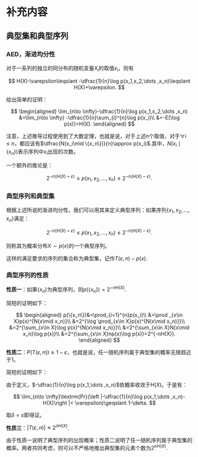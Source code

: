 # 补充内容

## 典型集和典型序列

### AED，渐进均分性

对于一系列的独立的同分布的随机变量$X_i$的取值$x_i$，则有

$$
H(X)-\varepsilon\leqslant -\dfrac{1}{n}\log p(x_1,x_2,\dots ,x_n)\leqslant H(X)+\varepsilon.
$$

给出简单的证明：

$$
\begin{aligned}
\lim_{n\to \infty}-\dfrac{1}{n}\log p(x_1,x_2,\dots ,x_n) &=\lim_{n\to \infty} -\dfrac{1}{n}\sum_{i}^{n}\log p(x_i)\\
&=-E[\log p(x)]=H(X).
\end{aligned}
$$

注意，上述推导过程使用到了大数定理，也就是说，对于上述$n$个取值，对于$\forall i\leqslant n$，都应该有$\dfrac{N(x_i\mid \{x_n\})}{n}\approx p(x_i)$.其中，$N(x_i\mid \{x_n\})$表示序列中$x_i$出现的次数。

一个额外的推论是：

$$
2^{-n(H(X)+\varepsilon)}\leqslant p(x_1,x_2,\dots,x_n)\leqslant 2^{-n(H(X)-\varepsilon)}.
$$

### 典型序列和典型集

根据上述所说的渐进均分性，我们可以用其来定义典型序列：如果序列$\{x_1,x_2,\dots ,x_n\}$满足：

$$
2^{-n(H(X)+\varepsilon)}\leqslant p(x_1,x_2,\dots,x_n)\leqslant 2^{-n(H(X)-\varepsilon)}.
$$

则称其为概率分布$X\sim p(x)$的一个典型序列。

这样的满足要求的序列的集合称为典型集，记作$T(\varepsilon ,n)-p(x)$.

### 典型序列的性质

**性质一**：如果$\{x_n\}$为典型序列，则$p(\{x_n\})=2^{-nH(X)}$.

简短的证明如下：

$$
\begin{aligned}
    p(\{x_n\})&=\prod_{i=1}^{n}p(x_i)\\
    &=\prod _{x\in X}p(x)^{N(x\mid x_n)}\\
    &=2^{\log \prod_{x\in X}p(x)^{N(x\mid x_n)}}\\
    &=2^{\sum_{x\in X}\log p(x)^{N(x\mid x_n)}}\\
    &=2^{\sum_{x\in X}N(x\mid x_n)\log p(x)}\\
    &=2^{\sum_{x\in X}np(x)\log p(x)}=2^{-nH(X)}.
\end{aligned}
$$

**性质二**：$P(T(\varepsilon , n))\geqslant 1-\varepsilon$，也就是说，任一随机序列属于典型集的概率无限趋近于$1$。

简短的证明如下：

由于定义，$-\dfrac{1}{n}\log p(x_1,\dots ,x_n)$依概率收敛于$H(X)$。于是有：

$$
\lim_{n\to \infty}\textrm{Pr}(\left |-\dfrac{1}{n}\log p(x_1,\dots ,x_n)-H(X)\right |< \varepsilon)\geqslant 1-\delta. 
$$

取$\delta = \varepsilon$即得证。

**性质三**：$\left | T(\varepsilon , n)\right |\approx 2^{nH(X)}$.

由于性质一说明了典型序列的出现概率；性质二说明了任一随机序列属于典型集的概率。两者共同考虑，则可以不严格地推出典型集的元素个数为$2^{nH(X)}$.